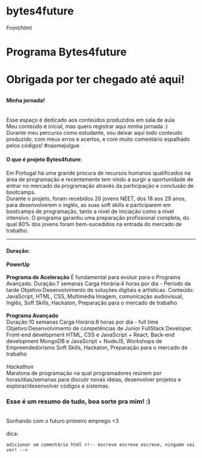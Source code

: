 # bytes4future


<!DOCTYPE html>
<html lang="pt">
<head>
    <meta charset="UTF-8">
    <meta http-equiv="X-UA-Compatible" content="IE=edge">
    <meta name="viewport" content="width=device-width, initial-scale=1.0">
</head>
<body>
Front/html
<h1> Programa Bytes4future </h1>


 <h1> Obrigada por ter chegado até aqui! </h1>
 <h2> </h2>
 <h3> </h3>
 <p>   </p>
 <p> </p>
 <h4> Minha jornada! </h4>
 <br>
Esse espaço é dedicado aos conteúdos produzidos em sala de aula 
<br> Meu conteúdo é inicial, mas quero registrar aqui minha jornada :)
<br>Durante meu percurso como estudante, vou deixar aqui todo conteudo produzido, com meus erros e acertos, e com muito comentário espalhado pelos códigos! #naomejulgue 
  <br>



<h4> O que é projeto Bytes4future:</h4>
Em Portugal há uma grande procura de recursos humanos qualificados na área de programação e recentemente tem vindo a surgir a oportunidade de entrar no mercado da programação através da participação e conclusão de bootcamps.
<br>
Durante o projeto, foram recebidos 20 jovens NEET, dos 18 aos 29 anos, para desenvolverem o inglês, as suas soft skills e participarem em bootcamps de programação, tanto a nível de iniciação como a nível intensivo. O programa garantiu uma preparação profissional completa, do qual 80% dos jovens foram bem-sucedidos na entrada do mercado de trabalho.
<hr>
<h3>  </h3>
<h4> Duração: </h4>
<b> PowerUp </b>
<br>
<br>
<b> Programa de Aceleração</b> É fundamental para evoluir para o Programa Avançado.
Duração:7 semanas
Carga Horária:4 horas por dia - Período da tarde
Objetivo:Desenvolvimento de soluções digitais e artísticas.
Conteúdo: JavaScript, HTML, CSS, Multimédia Imagem, comunicação audiovisual, Inglês, Soft Skills, Hackaton, Preparação para o mercado de trabalho
<br>
<br>
<b>Programa Avançado</b> 
<br>
Duração:10 semanas
Carga Horária:8 horas por dia - full time<br>
Objetivo:Desenvolvimento de competências de Junior FullStack Developer.
<br>
Front-end development HTML, CSS e JavaScript + React,  Back-end development MongoDB e JavaScript + NodeJS, Workshops de Empreendedorismo
Soft Skills, Hackaton, Preparação para o mercado de trabalho
<br>
<br>
<i> Hackathon </i>
<br>
Maratona de programação na qual programadores reúnem por horas/dias/semanas para discutir novas ideias, desenvolver projetos e explorar/desenvolver códigos e sistemas.

<h3> Esse é um resumo de tudo, boa sorte pra mim! :) </h3>
<br>Sonhando com o futuro primeiro emprego <3


<br>
<br>
dica:
    
    adicionar um comentário html <!-- escreve escreve escreve, ninguém vai ver! -->

</body>
</html>

